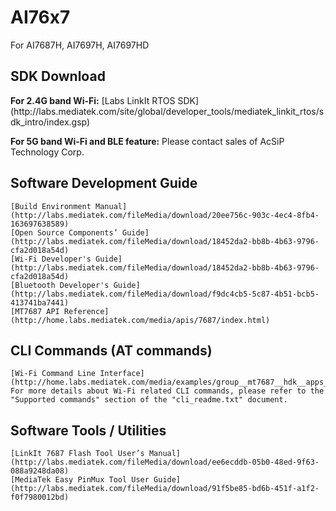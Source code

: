 # AI76x7
For AI7687H, AI7697H, AI7697HD

<h2> SDK Download </h2>
<B>For 2.4G band Wi-Fi:</B>
	[Labs LinkIt RTOS SDK](http://labs.mediatek.com/site/global/developer_tools/mediatek_linkit_rtos/sdk_intro/index.gsp)

<B>For 5G band Wi-Fi and BLE feature:</B>
	Please contact sales of AcSiP Technology Corp.



## Software Development Guide ##
	[Build Environment Manual](http://labs.mediatek.com/fileMedia/download/20ee756c-903c-4ec4-8fb4-163697638589)
	[Open Source Components’ Guide](http://labs.mediatek.com/fileMedia/download/18452da2-bb8b-4b63-9796-cfa2d018a54d)
	[Wi-Fi Developer's Guide](http://labs.mediatek.com/fileMedia/download/18452da2-bb8b-4b63-9796-cfa2d018a54d)
	[Bluetooth Developer's Guide](http://labs.mediatek.com/fileMedia/download/f9dc4cb5-5c87-4b51-bcb5-413741ba7441)
	[MT7687 API Reference](http://home.labs.mediatek.com/media/apis/7687/index.html)




## CLI Commands (AT commands) ##
	[Wi-Fi Command Line Interface](http://home.labs.mediatek.com/media/examples/group__mt7687__hdk__apps__iot__sdk__demo.html)
	For more details about Wi-Fi related CLI commands, please refer to the "Supported commands" section of the "cli_readme.txt" document.




## Software Tools / Utilities ##
	[LinkIt 7687 Flash Tool User’s Manual](http://labs.mediatek.com/fileMedia/download/ee6ecddb-05b0-48ed-9f63-088a9248da08)
	[MediaTek Easy PinMux Tool User Guide](http://labs.mediatek.com/fileMedia/download/91f5be85-bd6b-451f-a1f2-f0f7980012bd)
